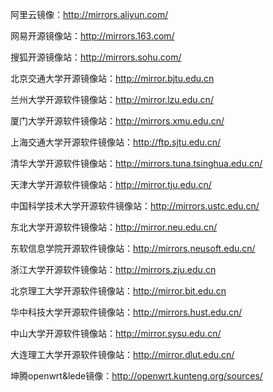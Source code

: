 阿里云镜像：http://mirrors.aliyun.com/ 

网易开源镜像站：http://mirrors.163.com/

搜狐开源镜像站：http://mirrors.sohu.com/

北京交通大学开源镜像站：http://mirror.bjtu.edu.cn

兰州大学开源软件镜像站：http://mirror.lzu.edu.cn/

厦门大学开源软件镜像站：http://mirrors.xmu.edu.cn/

上海交通大学开源软件镜像站：http://ftp.sjtu.edu.cn/

清华大学开源软件镜像站：http://mirrors.tuna.tsinghua.edu.cn/

天津大学开源软件镜像站：http://mirror.tju.edu.cn/

中国科学技术大学开源软件镜像站：http://mirrors.ustc.edu.cn/

东北大学开源软件镜像站：http://mirror.neu.edu.cn/

东软信息学院开源软件镜像站：http://mirrors.neusoft.edu.cn/

浙江大学开源软件镜像站：http://mirrors.zju.edu.cn

北京理工大学开源软件镜像站：http://mirror.bit.edu.cn

华中科技大学开源软件镜像站：http://mirrors.hust.edu.cn/

中山大学开源软件镜像站：http://mirror.sysu.edu.cn/

大连理工大学开源软件镜像站：http://mirror.dlut.edu.cn/

坤腾openwrt&lede镜像：http://openwrt.kunteng.org/sources/
